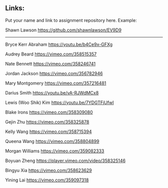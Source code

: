 
## Links:

Put your name and link to assignment repository here. Example:

Shawn Lawson    https://github.com/shawnlawson/EV9D9  
  
----

Bryce Kerr Abraham https://youtu.be/b4Ce9x-GFXg

Audrey Beard https://vimeo.com/358515357

Nate Bennett    https://vimeo.com/358246741

Jordan Jackson  https://vimeo.com/356782946

Mary Montgomery https://vimeo.com/357216481

Darius Smith    https://youtu.be/vA-RJWdMCx8

Lewis (Woo Shik) Kim  https://youtu.be/7YDGTFjUfwI

Blake Irons  https://vimeo.com/358309080

Gejin Zhu https://vimeo.com/358325878

Kelly Wang	https://vimeo.com/358715394

Queena Wang https://vimeo.com/358804899

Morgan Williams https://vimeo.com/359082333

Boyuan Zheng    https://player.vimeo.com/video/358325146

Bingyu Xia https://vimeo.com/358623629


Yining Lai https://vimeo.com/359097318
